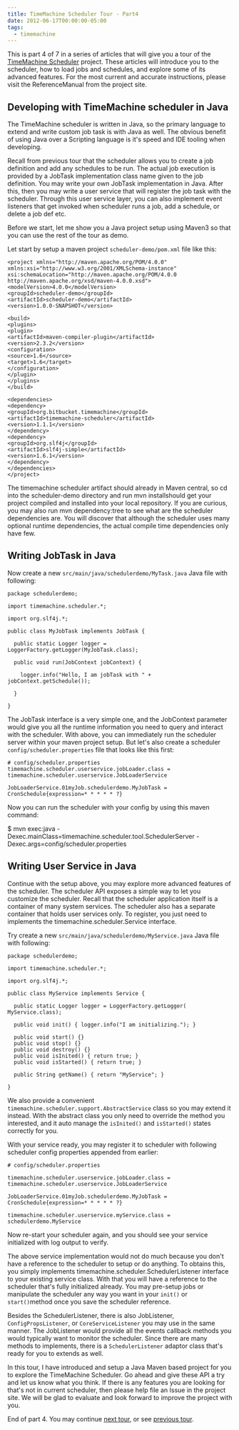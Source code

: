 ```yaml
---
title: TimeMachine Scheduler Tour - Part4
date: 2012-06-17T00:00:00-05:00
tags:
  - timemachine
---
```


This is part 4 of 7 in a series of articles that will give you a tour of the [TimeMachine Scheduler](https://bitbucket.org/timemachine/scheduler/wiki/Home) project. These articles will introduce you to the scheduler, how to load jobs and schedules, and explore some of its advanced features. For the most current and accurate instructions, please visit the ReferenceManual from the project site.

## Developing with TimeMachine scheduler in Java

The TimeMachine scheduler is written in Java, so the primary language to extend and write custom job task is with Java as well. The obvious benefit of using Java over a Scripting language is it's speed and IDE tooling when developing.

Recall from previous tour that the scheduler allows you to create a job definition and add any schedules to be run. The actual job execution is provided by a JobTask implementation class name given to the job definition. You may write your own JobTask implementation in Java. After this, then you may write a user service that will register the job task with the scheduler. Through this user service layer, you can also implement event listeners that get invoked when scheduler runs a job, add a schedule, or delete a job def etc.

Before we start, let me show you a Java project setup using Maven3 so that you can use the rest of the tour as demo.

Let start by setup a maven project `scheduler-demo/pom.xml` file like this: 

```
<project xmlns="http://maven.apache.org/POM/4.0.0" xmlns:xsi="http://www.w3.org/2001/XMLSchema-instance"
xsi:schemaLocation="http://maven.apache.org/POM/4.0.0 http://maven.apache.org/xsd/maven-4.0.0.xsd">
<modelVersion>4.0.0</modelVersion>
<groupId>scheduler-demo</groupId>
<artifactId>scheduler-demo</artifactId>
<version>1.0.0-SNAPSHOT</version>

<build>
<plugins>
<plugin>
<artifactId>maven-compiler-plugin</artifactId>
<version>2.3.2</version>
<configuration>
<source>1.6</source>
<target>1.6</target>
</configuration>
</plugin>
</plugins>
</build>

<dependencies>
<dependency>
<groupId>org.bitbucket.timemachine</groupId>
<artifactId>timemachine-scheduler</artifactId>
<version>1.1.1</version>
</dependency>
<dependency>
<groupId>org.slf4j</groupId>
<artifactId>slf4j-simple</artifactId>
<version>1.6.1</version>
</dependency>
</dependencies>
</project>
```

The timemachine scheduler artifact should already in Maven central, so cd into the scheduler-demo directory and run mvn installshould get your project compiled and installed into your local repository. If you are curious, you may also run mvn dependency:tree to see what are the scheduler dependencies are. You will discover that although the scheduler uses many optional runtime dependencies, the actual compile time dependencies only have few.

## Writing JobTask in Java

Now create a new `src/main/java/schedulerdemo/MyTask.java` Java file with following:

```
package schedulerdemo;

import timemachine.scheduler.*;

import org.slf4j.*;

public class MyJobTask implements JobTask {

  public static Logger logger = LoggerFactory.getLogger(MyJobTask.class);

  public void run(JobContext jobContext) {

    logger.info("Hello, I am jobTask with " + jobContext.getSchedule());

  }

}
```

The JobTask interface is a very simple one, and the JobContext parameter would give you all the runtime information you need to query and interact with the scheduler. With above, you can immediately run the scheduler server within your maven project setup. But let's also create a scheduler 
`config/scheduler.properties` file that looks like this first:

```
# config/scheduler.properties
timemachine.scheduler.userservice.jobLoader.class = timemachine.scheduler.userservice.JobLoaderService

JobLoaderService.01myJob.schedulerdemo.MyJobTask = CronSchedule{expression=* * * * * ?}
```

Now you can run the scheduler with your config by using this maven command:

  $ mvn exec:java -Dexec.mainClass=timemachine.scheduler.tool.SchedulerServer -Dexec.args=config/scheduler.properties

## Writing User Service in Java

Continue with the setup above, you may explore more advanced features of the scheduler. The scheduler API exposes a simple way to let you customize the scheduler. Recall that the scheduler application itself is a container of many system services. The scheduler also has a separate container that holds user services only. To register, you just need to implements the timemachine.scheduler.Service interface.

Try create a new  `src/main/java/schedulerdemo/MyService.java` Java file with following:

```
package schedulerdemo;

import timemachine.scheduler.*;

import org.slf4j.*;

public class MyService implements Service {

  public static Logger logger = LoggerFactory.getLogger( MyService.class);

  public void init() { logger.info("I am initializing."); }

  public void start() {}
  public void stop() {}
  public void destroy() {}
  public void isInited() { return true; }
  public void isStarted() { return true; }

  public String getName() { return "MyService"; }

}
```

We also provide a convenient `timemachine.scheduler.support.AbstractService` class so you may extend it instead. With the abstract class you only need to override the method you interested, and it auto manage the `isInited()` and `isStarted()` states correctly for you.

With your service ready, you may register it to scheduler with following scheduler config properties appended from earlier:

```
# config/scheduler.properties

timemachine.scheduler.userservice.jobLoader.class = timemachine.scheduler.userservice.JobLoaderService

JobLoaderService.01myJob.schedulerdemo.MyJobTask = CronSchedule{expression=* * * * * ?}

timemachine.scheduler.userservice.myService.class = schedulerdemo.MyService
```

Now re-start your scheduler again, and you should see your service initialized with log output to verify.

The above service implementation would not do much because you don't have a reference to the scheduler to setup or do anything. To obtains this, you simply implements timemachine.scheduler.SchedulerListener interface to your existing service class. With that you will have a reference to the scheduler that's fully initialized already. You may pre-setup jobs or manipulate the scheduler any way you want in your `init()` or `start()`method once you save the scheduler reference.

Besides the SchedulerListener, there is also JobListener, `ConfigPropsListener`, or `CoreServiceListener` you may use in the same manner. The JobListener would provide all the events callback methods you would typically want to monitor the scheduler. Since there are many methods to implements, there is a `SchedulerListener` adaptor class that's ready for you to extends as well.

In  this tour, I have introduced and setup a Java Maven based project for you to explore the TimeMachine Scheduler. Go ahead and give these API a try and let us know what you think. If there is any features you are looking for that's not in current scheduler, then please help file an Issue in the project site. We will be glad to evaluate and look forward to improve the project with you.

End of part 4. You may continue [next tour](https://zemian.github.io/2012/06/timemachine-scheduler-tour-part5.html), or see [previous tour](https://zemian.github.io/2012/06/timemachine-scheduler-tour-part3.html).
